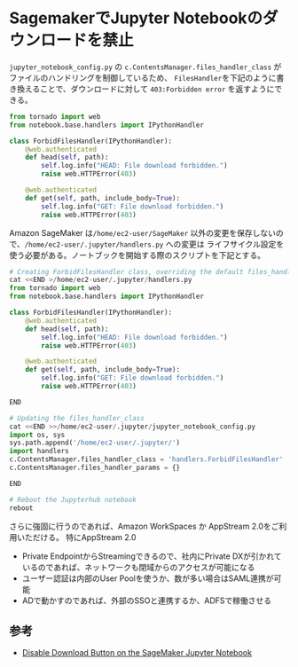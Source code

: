 # SagemakerでJupyter Notebookのダウンロードを禁止
`jupyter_notebook_config.py` の `c.ContentsManager.files_handler_class` がファイルのハンドリングを制御しているため、
`FilesHandler`を下記のように書き換えることで、ダウンロードに対して `403:Forbidden error` を返すようにできる。

```python
from tornado import web
from notebook.base.handlers import IPythonHandler

class ForbidFilesHandler(IPythonHandler):
    @web.authenticated
    def head(self, path):
        self.log.info("HEAD: File download forbidden.")
        raise web.HTTPError(403)

    @web.authenticated
    def get(self, path, include_body=True):
        self.log.info("GET: File download forbidden.")
        raise web.HTTPError(403)
```

Amazon SageMaker は`/home/ec2-user/SageMaker` 以外の変更を保存しないので、`/home/ec2-user/.jupyter/handlers.py` への変更は ライフサイクル設定を使う必要がある。ノートブックを開始する際のスクリプトを下記とする。


```python
# Creating ForbidFilesHandler class, overriding the default files_handler_class
cat <<END >/home/ec2-user/.jupyter/handlers.py
from tornado import web
from notebook.base.handlers import IPythonHandler

class ForbidFilesHandler(IPythonHandler):
    @web.authenticated
    def head(self, path):
        self.log.info("HEAD: File download forbidden.")
        raise web.HTTPError(403)

    @web.authenticated
    def get(self, path, include_body=True):
        self.log.info("GET: File download forbidden.")
        raise web.HTTPError(403)

END

# Updating the files_handler_class
cat <<END >>/home/ec2-user/.jupyter/jupyter_notebook_config.py
import os, sys
sys.path.append('/home/ec2-user/.jupyter/')
import handlers
c.ContentsManager.files_handler_class = 'handlers.ForbidFilesHandler'
c.ContentsManager.files_handler_params = {}

END

# Reboot the Jupyterhub notebook
reboot
```
さらに強固に行うのであれば、Amazon WorkSpaces か AppStream 2.0をご利用いただける。
特にAppStream 2.0
- Private EndpointからStreamingできるので、社内にPrivate DXが引かれているのであれば、ネットワークも閉域からのアクセスが可能になる
- ユーザー認証は内部のUser Poolを使うか、数が多い場合はSAML連携が可能
- ADで動かすのであれば、外部のSSOと連携するか、ADFSで稼働させる

## 参考
- [Disable Download Button on the SageMaker Jupyter Notebook](https://ujjwalbhardwaj.me/post/disable-download-button-on-the-sagemaker-jupyter-notebook)
